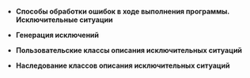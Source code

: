 - **Способы обработки ошибок в ходе выполнения программы. Исключительные ситуации**


- **Генерация исключений**


- **Пользовательские классы описания исключительных ситуаций**


- **Наследование классов описания исключительных ситуаций**